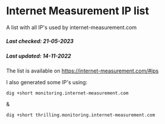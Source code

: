 # Internet Measurement IP list
A list with all IP's used by internet-measurement.com
##### Last checked: 21-05-2023
##### Last updated: 14-11-2022

The list is available on https://internet-measurement.com/#ips

I also generated some IP's using:
 
    dig +short monitoring.internet-measurement.com
    
&
    
    dig +short thrilling.monitoring.internet-measurement.com
